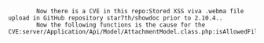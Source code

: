 
            Now there is a CVE in this repo:Stored XSS viva .webma file upload in GitHub repository star7th/showdoc prior to 2.10.4..
            Now the following functions is the cause for the CVE:server/Application/Api/Model/AttachmentModel.class.php:isAllowedFilename();server/Application/Api/Model/AttachmentModel.class.php:isAllowedFilename();server/Application/Api/Model/AttachmentModel.class.php:upload();server/Application/Api/Model/AttachmentModel.class.php:upload();
            